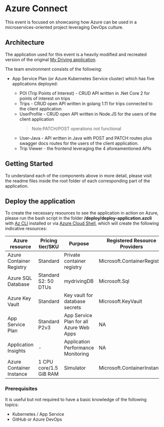 # Azure Connect

This event is focused on showcasing how Azure can be used in a microservices-oriented project leveraging DevOps culture.

## Architecture

The application used for this event is a heavily modified and recreated version of the original [My Driving application](https://github.com/Azure-Samples/MyDriving).

The team environment consists of the following:

* App Service Plan (or Azure Kubernetes Service cluster) which has five applications deployed:

  * POI (Trip Points of Interest) - CRUD API written in .Net Core 2 for points of interest on trips
  * Trips - CRUD open API written in golang 1.11 for trips connected to the client application
  * UserProfile - CRUD open API written in Node.JS for the users of the client application
    > Note:PATCH/POST operations not functional
  * User-Java - API written in Java with POST and PATCH routes plus swagger docs routes for the users of the client application.
  * Trip Viewer - the frontend leveraging the 4 aforeamentioned APIs

## Getting Started

To understand each of the components above in more detail, please visit the readme files inside the root folder of each corresponding part of the application.

## Deploy the application

To create the necessary resources to see the application in action on Azure, please run the bash script in the folder **/deploy/deploy-application.azcli** with [Az CLI](https://docs.microsoft.com/en-us/cli/azure/) installed or via [Azure Cloud Shell](https://shell.azure.com), which will create the following indicative resources:


| Azure resource           | Pricing tier/SKU       | Purpose                                 | Registered Resource Providers |
| ------------------------ | ---------------------- | --------------------------------------- | ----------------------------- |
| Azure Container Registry | Standard               | Private container registry              | Microsoft.ContainerRegistry   |
| Azure SQL Database       | Standard S2: 50 DTUs  | mydrivingDB                             | Microsoft.Sql                 |
| Azure Key Vault          | Standard               | Key vault for database secrets          | Microsoft.KeyVault            |
| App Service Plan         | Standard P2v3          | App Service Plan for all Azure Web Apps | NA                            |
| Application Insights         | -          | Application Performance Monitoring | NA                            |
| Azure Container Instance | 1 CPU core/1.5 GiB RAM | Simulator                               | Microsoft.ContainerInstance   |

### Prerequisites

It is useful but not required to have a basic knowledge of the following topics:

* Kubernetes / App Service
* GitHub or Azure DevOps

